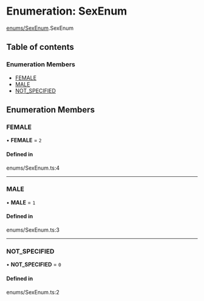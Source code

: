# Enumeration: SexEnum

[enums/SexEnum](../wiki/enums.SexEnum).SexEnum

## Table of contents

### Enumeration Members

- [FEMALE](../wiki/enums.SexEnum.SexEnum#female)
- [MALE](../wiki/enums.SexEnum.SexEnum#male)
- [NOT\_SPECIFIED](../wiki/enums.SexEnum.SexEnum#not_specified)

## Enumeration Members

### FEMALE

• **FEMALE** = ``2``

#### Defined in

enums/SexEnum.ts:4

___

### MALE

• **MALE** = ``1``

#### Defined in

enums/SexEnum.ts:3

___

### NOT\_SPECIFIED

• **NOT\_SPECIFIED** = ``0``

#### Defined in

enums/SexEnum.ts:2
